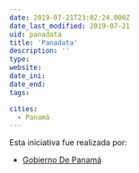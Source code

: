 ```yaml
---
date: 2019-07-21T23:02:24.000Z
date_last_modified: 2019-07-21
uid: panadata
title: 'Panadata'
description: ''
type: 
website: 
date_ini: 
date_end: 
tags:

cities: 
  - Panamá
---
```


Esta iniciativa fue realizada por:

- [Gobierno De Panamá](/organizaciones/gobierno-de-panama)
